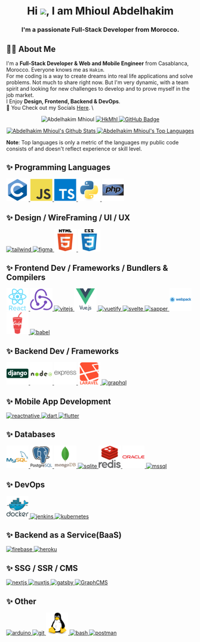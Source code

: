 <h1 align="center">Hi <img src="https://raw.githubusercontent.com/MartinHeinz/MartinHeinz/master/wave.gif" width="30px">, I am Mhioul Abdelhakim</h1>
<h3 align="center"> I'm a passionate Full-Stack Developer from Morocco.</h3>

## 🙋‍♂️ About Me

I'm a **Full-Stack Developer & Web and Mobile Engineer** from Casablanca, Morocco. Everyone knows me as `Hakim`. \
For me coding is a way to create dreams into real life applications and solve problems. Not much to share right now. But I'm very dynamic, with a team spirit and looking for new challenges to develop and to prove myself in the job market. \
I Enjoy **Design, Frontend, Backend & DevOps**. \
🌱 You Check out my Socials [Here](https://linktr.ee/hakim.mh). \

<!-- 👨‍💻 All of my Projects are available [Here](https://my-portfolio-hakim-mh.vercel.app/). -->

<p align="center">
  <img src="https://komarev.com/ghpvc/?username=AbdelhakimMhioul&label=Profile%20views&color=0e75b6&style=flat" alt="Abdelhakim Mhioul" height="30" />
  <a href="https://twitter.com/HkMhl" target="_blank" title="">
    <img src="https://img.shields.io/twitter/follow/HkMhl?logo=twitter&style=for-the-badge" alt="HkMhl" height="30" />
  </a>
  <a href="https://github.com/AbdelhakimMhioul?tab=followers" target="_blank" title="">
    <img src="https://img.shields.io/github/followers/AbdelhakimMhioul?label=Followers&style=social" alt="GitHub Badge" height="30"/>
  </a>
</p>

<p align="center">
  <a href="https://github.com/AbdelhakimMhioul/github-readme-stats">
    <img alt="Abdelhakim Mhioul's Github Stats" src="https://github-readme-stats.vercel.app/api?username=AbdelhakimMhioul&show_icons=true&count_private=true&theme=react&hide_border=true&bg_color=0D1117" />
  </a>
  <a href="https://github.com/AbdelhakimMhioul/github-readme-stats">
    <img alt="Abdelhakim Mhioul's Top Languages" src="https://github-readme-stats.vercel.app/api/top-langs/?username=AbdelhakimMhioul&langs_count=8&count_private=true&layout=compact&theme=radical&hide_border=true&bg_color=0D1117" />
  </a>
</p>

**Note**: Top languages is only a metric of the languages my public code consists of and doesn't reflect experience or skill level.

## ✨ Programming Languages

<p align="left">
  <a href="https://www.cprogramming.com/" target="_blank" title="C">
    <img src="https://raw.githubusercontent.com/devicons/devicon/master/icons/c/c-original.svg" alt="c" width="60" height="60"/>
  </a>
  <a href="https://developer.mozilla.org/en-US/docs/Web/JavaScript" target="_blank" title="JavaScript">
    <img src="https://raw.githubusercontent.com/devicons/devicon/master/icons/javascript/javascript-original.svg" alt="javascript" width="60" height="60"/>
  </a>
  <a href="https://www.typescriptlang.org/" target="_blank" title="TypeScript">
    <img src="https://raw.githubusercontent.com/devicons/devicon/master/icons/typescript/typescript-original.svg" alt="typescript" width="60" height="60"/>
  </a>
  <a href="https://www.python.org" target="_blank" title="Python">
    <img src="https://raw.githubusercontent.com/devicons/devicon/master/icons/python/python-original.svg" alt="python" width="60" height="60"/>
  </a>
  <a href="https://www.php.net" target="_blank" title="PHP">
    <img src="https://raw.githubusercontent.com/devicons/devicon/master/icons/php/php-original.svg" alt="php" width="60" height="60"/>
  </a>
  <!-- <a href="https://golang.org" target="_blank" title="">
    <img src="https://raw.githubusercontent.com/devicons/devicon/master/icons/go/go-original.svg" alt="go" width="60" height="60"/>
  </a> -->
</p>

## ✨ Design / WireFraming / UI / UX

<p align="left">
  <a href="https://tailwindcss.com/" target="_blank" title="TailwindCSS">
    <img src="https://www.vectorlogo.zone/logos/tailwindcss/tailwindcss-icon.svg" alt="tailwind" width="60" height="60"/>
  </a>
  <a href="https://www.figma.com/" target="_blank" title="" title="Figma">
    <img src="https://www.vectorlogo.zone/logos/figma/figma-icon.svg" alt="figma" width="60" height="60"/>
  </a>
  <a href="https://www.w3schools.com/css/" target="_blank" title="" title="HTML5">
    <img src="https://raw.githubusercontent.com/devicons/devicon/master/icons/html5/html5-original-wordmark.svg" alt="css3" width="60" height="60"/>
  </a>
  <a href="https://www.w3schools.com/css/" target="_blank" title="" title="CSS3">
    <img src="https://raw.githubusercontent.com/devicons/devicon/master/icons/css3/css3-original-wordmark.svg" alt="css3" width="60" height="60"/>
  </a>
  <!-- <a href="https://sass-lang.com" target="_blank" title=""> <img src="https://raw.githubusercontent.com/devicons/devicon/master/icons/sass/sass-original.svg" alt="sass" width="60" height="60"/>
  </a> -->
</p>

## ✨ Frontend Dev / Frameworks / Bundlers & Compilers

<p align="left">
  <a href="https://reactjs.org/" target="_blank" title="ReactJS">
    <img src="https://raw.githubusercontent.com/devicons/devicon/master/icons/react/react-original-wordmark.svg" alt="react" width="60" height="60"/>
  </a>
  <a href="https://redux.js.org" target="_blank" title="Redux">
    <img src="https://raw.githubusercontent.com/devicons/devicon/master/icons/redux/redux-original.svg" alt="redux" width="60" height="60"/>
  </a>
  <a href="https://vitejs.dev/" target="_blank" title="ViteJS">
    <img src="https://vitejs.dev/logo.svg" alt="vitejs" width="60" height="60"/>
  </a>
  <a href="https://vuejs.org/" target="_blank" title="VueJS">
    <img src="https://raw.githubusercontent.com/devicons/devicon/master/icons/vuejs/vuejs-original-wordmark.svg" alt="vuejs" width="60" height="60"/>
  </a>
  <a href="https://vuetifyjs.com/en/" target="_blank" title="Vuetify">
    <img src="https://bestofjs.org/logos/vuetify.svg" alt="vuetify" width="60" height="60"/>
  </a>
  <a href="https://svelte.dev" target="_blank" title="Svelte">
    <img src="https://upload.wikimedia.org/wikipedia/commons/1/1b/Svelte_Logo.svg" alt="svelte" width="60" height="60"/>
  </a>
  <a href="https://kit.svelte.dev/" target="_blank" title="SvelteKit">
    <img src="https://raw.githubusercontent.com/bestofjs/bestofjs-webui/master/public/logos/sapper.svg" alt="sapper" width="60" height="60"/>
  </a>
  <a href="https://webpack.js.org" target="_blank" title="Webpack">
    <img src="https://raw.githubusercontent.com/devicons/devicon/d00d0969292a6569d45b06d3f350f463a0107b0d/icons/webpack/webpack-original-wordmark.svg" alt="webpack" width="60" height="60"/>
  </a>
 <a href="https://gulpjs.com" target="_blank" title="GulpJS">
   <img src="https://raw.githubusercontent.com/devicons/devicon/master/icons/gulp/gulp-plain.svg" alt="gulp" width="60" height="60"/>
  </a>
  <a href="https://babeljs.io/" target="_blank" title="BabelJS">
    <img src="https://www.vectorlogo.zone/logos/babeljs/babeljs-icon.svg" alt="babel" width="60" height="60"/>
  </a>
  <!-- <a href="https://www.chartjs.org" target="_blank" title="ChartJS" rel="noreferrer">
    <img src="https://www.chartjs.org/media/logo-title.svg" alt="chartist" width="60" height="60"/>
  </a> -->
  <!-- <a href="https://www.electronjs.org" target="_blank" title="ElectronJS" rel="noreferrer">
    <img src="https://raw.githubusercontent.com/devicons/devicon/master/icons/electron/electron-original.svg" alt="electron" width="60" height="60"/>
  </a>   -->
</p>

## ✨ Backend Dev / Frameworks

<p align="left">
  <a href="https://www.djangoproject.com/" target="_blank" title="Django">
      <img src="https://raw.githubusercontent.com/devicons/devicon/master/icons/django/django-original.svg" alt="django" width="60" height="60"/>
  </a>
  <a href="https://nodejs.org" target="_blank" title="NodeJS">
    <img src="https://raw.githubusercontent.com/devicons/devicon/master/icons/nodejs/nodejs-original-wordmark.svg" alt="nodejs" width="60" height="60"/>
  </a>
  <a href="https://expressjs.com" target="_blank" title="ExpressJS">
    <img src="https://raw.githubusercontent.com/devicons/devicon/master/icons/express/express-original-wordmark.svg" alt="express" width="60" height="60"/>
  </a>
  <a href="https://laravel.com/" target="_blank" title="Laravel">
    <img src="https://raw.githubusercontent.com/devicons/devicon/master/icons/laravel/laravel-plain-wordmark.svg" alt="laravel" width="60" height="60"/>
  </a>
  <a href="https://graphql.org" target="_blank" title="GraphQL">
    <img src="https://www.vectorlogo.zone/logos/graphql/graphql-icon.svg" alt="graphql" width="60" height="60"/>
  </a>
</p>

## ✨ Mobile App Development

<p align="left">
  <a href="https://reactnative.dev/" target="_blank" title="React Native">
    <img src="https://reactnative.dev/img/header_logo.svg" alt="reactnative" width="60" height="60"/>
  </a>
  <a href="https://dart.dev" target="_blank" title="Dart">
    <img src="https://www.vectorlogo.zone/logos/dartlang/dartlang-icon.svg" alt="dart" width="60" height="60"/>
  </a>
  <a href="https://flutter.dev" target="_blank" title="Flutter">
    <img src="https://www.vectorlogo.zone/logos/flutterio/flutterio-icon.svg" alt="flutter" width="60" height="60"/>
  </a>
</p>

## ✨ Databases

<p align="left">
  <a href="https://www.mysql.com/" target="_blank" title="MySQL">
    <img src="https://raw.githubusercontent.com/devicons/devicon/master/icons/mysql/mysql-original-wordmark.svg" alt="mysql" width="60" height="60"/>
  </a>
  <a href="https://www.postgresql.org" target="_blank" title="PostgreSQL">
    <img src="https://raw.githubusercontent.com/devicons/devicon/master/icons/postgresql/postgresql-original-wordmark.svg" alt="postgresql" width="60" height="60"/>
  </a>
  <a href="https://www.mongodb.com/" target="_blank" title="MongoDB">
    <img src="https://raw.githubusercontent.com/devicons/devicon/master/icons/mongodb/mongodb-original-wordmark.svg" alt="mongodb" width="60" height="60"/>
  </a>
  <a href="https://www.sqlite.org/" target="_blank" title="SQLite" rel="noreferrer">
    <img src="https://www.vectorlogo.zone/logos/sqlite/sqlite-icon.svg" alt="sqlite" width="60" height="60"/>
  </a>
  <a href="https://redis.io" target="_blank" title="Redis" rel="noreferrer">
    <img src="https://raw.githubusercontent.com/devicons/devicon/master/icons/redis/redis-original-wordmark.svg" alt="redis" width="60" height="60"/>
  </a>
  <a href="https://www.oracle.com/" target="_blank" title="Oracle" rel="noreferrer">
    <img src="https://raw.githubusercontent.com/devicons/devicon/master/icons/oracle/oracle-original.svg" alt="oracle" width="60" height="60"/>
  </a>
  <a href="https://www.microsoft.com/en-us/sql-server" target="_blank" title="SQL Server" rel="noreferrer">
    <img src="https://www.svgrepo.com/show/303229/microsoft-sql-server-logo.svg" alt="mssql" width="60" height="60"/>
  </a>
</p>

## ✨ DevOps

<p align="left">
  <a href="https://www.docker.com/" target="_blank" title="Docker">
    <img src="https://raw.githubusercontent.com/devicons/devicon/master/icons/docker/docker-original-wordmark.svg" alt="docker" width="60" height="60"/>
  </a>
  <a href="https://www.jenkins.io" target="_blank" title="Jenkins">
    <img src="https://www.vectorlogo.zone/logos/jenkins/jenkins-icon.svg" alt="jenkins" width="60" height="60"/>
  </a>
  <a href="https://kubernetes.io" target="_blank" title="Kubernetes">
    <img src="https://www.vectorlogo.zone/logos/kubernetes/kubernetes-icon.svg" alt="kubernetes" width="60" height="60"/>
  </a>
</p>

## ✨ Backend as a Service(BaaS)

<p align="left">
  <a href="https://firebase.google.com/" target="_blank" title="Firebase">
    <img src="https://www.vectorlogo.zone/logos/firebase/firebase-icon.svg" alt="firebase" width="60" height="60"/>
  </a>
  <a href="https://heroku.com" target="_blank" title="Heroku">
    <img src="https://www.vectorlogo.zone/logos/heroku/heroku-icon.svg" alt="heroku" width="60" height="60"/>
  </a>
</p>

## ✨ SSG / SSR / CMS

<p align="left">
  <a href="https://nextjs.org/" target="_blank" title="NextJS" rel="noreferrer">
    <img src="https://cdn.auth0.com/blog/logos/nextjs-logo.png"  alt="nextjs" width="60" height="60" />
  </a>
  <a href="https://nuxtjs.org/" target="_blank" title="NuxtJS">
    <img src="https://www.vectorlogo.zone/logos/nuxtjs/nuxtjs-icon.svg" alt="nuxtjs" width="60" height="60"/>
  </a>
  <a href="https://www.gatsbyjs.com/" target="_blank" title="GatsbyJS">
    <img src="https://www.vectorlogo.zone/logos/gatsbyjs/gatsbyjs-icon.svg" alt="gatsby" width="60" height="60"/>
  </a>
  <a href="https://graphcms.com/" target="_blank" title="GraphCMS">
    <img src="https://pbs.twimg.com/profile_images/1240607161639632896/65lOOz86_400x400.jpg" alt="GraphCMS" width="60" height="60" />
  </a>
</p>

## ✨ Other

<p align="left">
  <a href="https://www.arduino.cc/" target="_blank" title="Arduino">
      <img src="https://cdn.worldvectorlogo.com/logos/arduino-1.svg" alt="arduino" width="60" height="60"/>
  </a>
  <a href="https://git-scm.com/" target="_blank" title="Git">
    <img src="https://www.vectorlogo.zone/logos/git-scm/git-scm-icon.svg" alt="git" width="60" height="60"/>
  </a>
  <a href="https://www.linux.org/" target="_blank" title="Linux (Debian, Arch)">
    <img src="https://raw.githubusercontent.com/devicons/devicon/master/icons/linux/linux-original.svg" alt="linux" width="60" height="60"/>
  </a>
  <a href="https://www.gnu.org/software/bash/" target="_blank" title="Shell Scripting" rel="noreferrer">
    <img src="https://www.vectorlogo.zone/logos/gnu_bash/gnu_bash-icon.svg" alt="bash" width="60" height="60"/>
  </a>
  <a href="https://postman.com" target="_blank" title="Postman">
    <img src="https://www.vectorlogo.zone/logos/getpostman/getpostman-icon.svg" alt="postman" width="60" height="60"/>
  </a>
</p>
